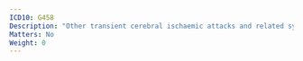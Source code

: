 ```yaml
---
ICD10: G458
Description: "Other transient cerebral ischaemic attacks and related syndromes"
Matters: No
Weight: 0
---
```


